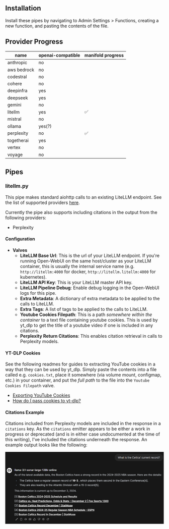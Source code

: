 ## Installation

Install these pipes by navigating to Admin Settings > Functions, creating a new function, and pasting the contents of the file.

## Provider Progress

| name        | openai-compatible | manifold progress |
| ---         | ---               | ---   |
| anthropic   | no                |  |
| aws bedrock | no                |  |
| codestral   | no                |  |
| cohere      | no                |  |
| deepinfra   | yes               |  |
| deepseek    | yes               |  |
| gemini      | no                |  |
| litellm     | yes               | :white_check_mark: |
| mistral     | no                |  |
| ollama      | yes(?)            |  |
| perplexity  | no                | :white_check_mark: |
| togetherai  | yes               |  |
| vertex      | no                |  |
| voyage      | no                |  |

## Pipes

### litellm.py

This pipe makes standard aiohttp calls to an existing LiteLLM endpoint. See the list of supported providers [here](https://docs.litellm.ai/docs/providers).

Currently the pipe also supports including citations in the output from the following providers:

* Perplexity

#### Configuration

* **Valves**
    * **LiteLLM Base Url**: This is the url of your LiteLLM endpoint. If you're running Open-WebUI on the same host/cluster as your LiteLLM container, this is usually the internal service name (e.g. `http://litellm:4000` for docker, `http://litellm.litellm:4000` for kubernetes).
    * **LiteLLM API Key**: This is your LiteLLM master API key.
    * **LiteLLM Pipeline Debug**: Enable debug logging in the Open-WebUI logs for this pipe.
    * **Extra Metadata**: A dictionary of extra metadata to be applied to the calls to LiteLLM.
    * **Extra Tags**: A list of tags to be applied to the calls to LiteLLM.
    * **Youtube Cookies Filepath**: This is a path _somewhere within the container_ to a text file containing youtube cookies. This is used by yt_dlp to get the title of a youtube video if one is included in any citations.
    * **Perplexity Return Citations**: This enables citation retrieval in calls to Perplexity models.

#### YT-DLP Cookies

See the following readmes for guides to extracting YouTube cookies in a way that they can be used by yt_dlp. Simply paste the contents into a file called e.g. `cookies.txt`, place it somewhere (via volume mount, configmap, etc.) in your container, and put the _full path_ to the file into the `Youtube Cookies Filepath` valve.

* [Exporting YouTube Cookies](https://github.com/yt-dlp/yt-dlp/wiki/Extractors#exporting-youtube-cookies)
* [How do I pass cookies to yt-dlp?](https://github.com/yt-dlp/yt-dlp/wiki/FAQ#how-do-i-pass-cookies-to-yt-dlp)

#### Citations Example

Citations included from Perplexity models are included in the response in a `citations` key. As the `citations` emitter appears to be either a work in progress or deprecated (and is in either case undocumented at the time of this writing), I've included the citations underneath the response. An example output looks like the following:

![Perplexity Citations](./screenshots/perplexity-citations.png)
